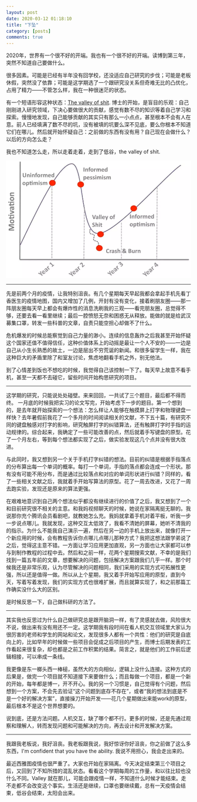 ```yaml
---
layout: post
date: 2020-03-12 01:18:10
title: "下坠"
category: [posts]
comments: true
---
```


2020年，世界有一个很不好的开端。我也有一个很不好的开端。读博到第三年，突然不知道自己要做什么。

很多因素。可能是已经有半年没有回学校，还没适应自己研究的步伐；可能是老板休假，突然没了依靠；可能是这学期选了一个跟研究没关系但奇难无比的凸优化，占用了精力——不管怎么样，我在一种很迷茫的状态。

有一个短语形容这种状态：<a href="https://thesiswhisperer.com/2012/05/08/the-valley-of-shit/" target="_blank">The valley of shit</a>. 博士的开始，是盲目的乐观：自己刚刚进入研究领域，下决心要做很大的贡献，感觉有数不尽的知识等着自己学习和探索。慢慢地发现，自己能够贡献的其实只有那么一小点点，甚至根本不会有人在意。前人已经填满了数不尽的坑，没有被填的坑要么深不见底，要么你根本不知道它们在哪儿。然后就开始怀疑自己：之前做的东西有没有用？自己现在会做什么？以后的方向怎么走？

我也不知道怎么走，所以走着走着，走到了低谷，the valley of shit. 

<p align="center">
  <img width="550px" src="/assets/img/phdmotion.png">
</p>

-----
先是前两个月的疫情，让我特别沮丧。有几个星期每天早起我都会拿起手机先看丁香医生的疫情地图，国内又增加了几例，开封有没有变化，接着刷朋友圈——那一阵朋友圈每天早上都会有爆炸性的消息洗刷我的三观——看完朋友圈，总觉得不够，还要去看一看里继续；最后一腔愤怒无奈和困惑无从释放。能做的就是给武汉募集口罩，转发一些科普的文章，自责只能空担心却做不了什么。

危机爆发的时候总能察觉到自己力量的渺小。连续的信息轰炸之后我甚至开始怀疑这个国家还值不值得信任，这种价值体系上的动摇是最让一个人不安的——一边是自己从小生长熟悉的故土，一边是层出不穷荒诞的新闻。和很多留学生一样，我在这种巨大的矛盾里除了和室友讨论，焦虑地翻看手机之外，别无他法。

到了心情差到饭也不想吃的时候，我觉得自己该控制一下了。每天早上故意不看手机，甚至一天都不去碰它，留些时间开始构思研究的项目。

-------
这学期的研究，只能说处处碰壁。来来回回，一共试了三个题目，最后都不得而终。
一月底的时候我把实习的论文写完，开始考虑下一步的题目。第一个想到的，是去年就开始探索的一个想法：怎么样让人能够在触摸屏上打字和物理键盘一样快？去年暑假前我花了一个多月的时间阅读相关的文献，不下五十篇，有研究不同的键盘触感对打字的影响，研究触屏打字的纠错算法，还有触屏打字时手指的运动规律的。综合起来，我确定了一些可能改善的点，然后就着手写键盘的原型。花了一个月左右，等到每个想法都实现了之后，做实验发现这几个点并没有很大改进。

与此同时，我又想到另一个关于手机打字纠错的想法。目前的纠错是根据手指落点的分布算出每一个单词的概率。每打一个单词，手指的落点都会连成一个形状。那有没有可能不用分布，而是通过比较落点和对应的单词形状进行纠错？同样的，看了一些相关文献之后，我就着手开始写算法的原型。花了一周去改进，又花了一周去跑实验，发现还是原来的算法更强。

在艰难地意识到自己两个想法似乎都没有继续进行的价值了之后，我又想到了一个和目前研究很不相关的主意。和我妈视频聊天的时候，她说在家隔离挺无聊的。我说那你充个腾讯会员看剧吧，就教她怎么充。我妈就拿着手机对着平板，听我一步一步说点哪儿。我就发现，这种交互太低效了，我看不清她的屏幕，她听不清我的的指示。为什么不能我自己演示一遍，然后在另一边的手机上放出来，就像打开一个新应用的时候，会有教程告诉你点哪儿点哪儿那种方式？我把这想法跟学弟说了之后，觉得这主意不错。一方面让学习应用更加直观，另一方面也让大家都可以参与到制作教程的过程中去。然后和之前一样，花两个星期搜索文献，不幸的是我们找到一篇五年前的文章，想要解决的问题，包括解决方案跟我们几乎一样。那个时候我还是非常乐观，认为尽管解决的问题相同，我们采用的实现方式可拓展性更强，所以还是值得一做。所以从上个星期，我又着手开始写应用的原型，直到今天，写着写着发现，我们的实现方式也很难扩展，而且就算实现了，和之前那篇工作确实没什么大的区别。

是时候反思一下，自己做科研的方法了。

---------
其实我也反思过为什么自己做研究总是跟开脑洞一样，有了灵感就去做，风险很大不说，做出来有没有用还不一定。这学期我有段时间在看人机交互领域里大家认为很厉害的老师和学生的网站和论文，发现很多人都有一个共性：他们的研究是自底向上的，比如早年的时候做一些项目会促成之后项目的产生，而博士后期发表的工作看起来很复杂，却也都是之前工作积累的结果。简言之，就是他们的工作前后逻辑相接，可以串成一条线。

我更像是东一榔头西一棒槌，虽然大的方向相似，逻辑上没什么连接。这种方式的后果是，做完一个项目就不知道接下来要做什么；而且每做一个项目，都是一个新的开始，每年都是博一，开不开心。我的另一个习惯是，自己觉得有个问题，然后想到一个方案，不会先去验证“这个问题到底存不存在”，或者“我的想法到底是不是一个好的解决方案”，直接操刀开始开发——花几个星期做出来能work的原型，最后根本不是这个世界想要的。

说到底，还是方法问题。人机交互，缺了哪个都不行。更多的时候，还是先通过观察和理解人，转而发现问题和可能解决的方向，再去设计和开发解决方案。

------
我跟我老板说，我好沮丧。我老板跟我说，我好惊讶你好沮丧，你之前做了这么多东西，I'm confident that you have the ability. 我说不用担心，我会走出来的。

最近西雅图疫情也很严重了。大家也开始在家隔离。今天决定结束第三个项目之后，又回到了不知所措的混乱状态。看看这个学期每周的工作量，和以往比较也没什么不同。Valley 就在那儿，可能会跟疫情一样，不知道什么时候才能结束。走不走都不会改变这个事实。生活还是继续，口罩也要继续戴，总有一天疫情会结束，低谷会结束，太阳会出来。
